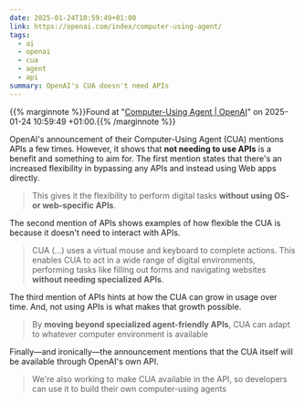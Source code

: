 ```yaml
---
date: 2025-01-24T10:59:49+01:00
link: https://openai.com/index/computer-using-agent/
tags:
  - ai
  - openai
  - cua
  - agent
  - api
summary: OpenAI's CUA doesn't need APIs
---
```

{{% marginnote %}}Found at "[Computer-Using Agent | OpenAI](https://web.archive.org/web/20250124105949/https://openai.com/index/computer-using-agent/)" on 2025-01-24 10:59:49 +01:00.{{% /marginnote %}}

OpenAI's announcement of their Computer-Using Agent (CUA) mentions APIs a few times. However, it shows that **not needing to use APIs** is a benefit and something to aim for. The first mention states that there's an increased flexibility in bypassing any APIs and instead using Web apps directly.

> This gives it the flexibility to perform digital tasks **without using OS- or web-specific APIs**.

The second mention of APIs shows examples of how flexible the CUA is because it doesn't need to interact with APIs.

> CUA (...) uses a virtual mouse and keyboard to complete actions. This enables CUA to act in a wide range of digital environments, performing tasks like filling out forms and navigating websites **without needing specialized APIs**.

The third mention of APIs hints at how the CUA can grow in usage over time. And, not using APIs is what makes that growth possible.

> By **moving beyond specialized agent-friendly APIs**, CUA can adapt to whatever computer environment is available

Finally—and ironically—the announcement mentions that the CUA itself will be available through OpenAI's own API.

> We're also working to make CUA available in the API, so developers can use it to build their own computer-using agents